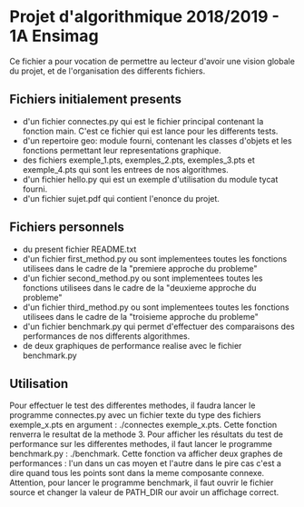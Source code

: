# Projet d'algorithmique 2018/2019 - 1A Ensimag

Ce fichier a pour vocation de permettre au lecteur d'avoir une vision globale du projet, et de l'organisation des differents fichiers.


## Fichiers initialement presents
- d'un fichier connectes.py qui est le fichier principal contenant la fonction main. C'est ce fichier qui est lance pour les differents tests.
- d'un repertoire geo: module fourni, contenant les classes d'objets et les fonctions permettant leur representations graphique.
- des fichiers exemple_1.pts, exemples_2.pts, exemples_3.pts et exemple_4.pts qui sont les entrees de nos algorithmes.
- d'un fichier hello.py qui est un exemple d'utilisation du module tycat fourni.
- d'un fichier sujet.pdf qui contient l'enonce du projet.


## Fichiers personnels
- du present fichier README.txt
- d'un fichier first_method.py ou sont implementees toutes les
fonctions utilisees dans le cadre de la "premiere approche du probleme"
- d'un fichier second_method.py ou sont implementees toutes les
fonctions utilisees dans le cadre de la "deuxieme approche du probleme"
- d'un fichier third_method.py ou sont implementees toutes les fonctions
utilisees dans le cadre de la "troisieme approche du probleme"
- d'un fichier benchmark.py qui permet d'effectuer des comparaisons
des performances de nos differents algorithmes.
- de deux graphiques de performance realise avec le fichier benchmark.py


## Utilisation 
Pour effectuer le test des differentes methodes, il faudra lancer le programme connectes.py avec un fichier texte du type des fichiers exemple_x.pts en argument : ./connectes exemple_x.pts. Cette fonction renverra le resultat de la methode 3.
Pour afficher les résultats du test de performance sur les differentes methodes, il faut lancer le programme benchmark.py : ./benchmark. Cette fonction va afficher deux graphes de performances : l'un dans un cas moyen et l'autre dans le pire cas c'est a dire quand tous les points sont dans la meme composante connexe. Attention, pour lancer le programme benchmark, il faut ouvrir le fichier source et changer la valeur de PATH_DIR our avoir un affichage correct.
